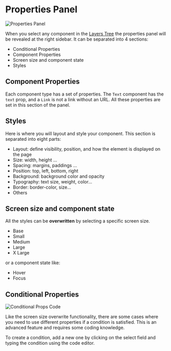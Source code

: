 # Properties Panel

![Properties Panel](assets/properties-panel.png)

When you select any component in the [Layers Tree](/layers) the properties panel will be revealed at the right sidebar. It can be separated into 4 sections:

- Conditional Properties
- Component Properties
- Screen size and component state
- Styles

## Component Properties

Each component type has a set of properties. The `Text` component has the `text` prop, and a `Link` is not a link without an URL. All these properties are set in this section of the panel.

## Styles

Here is where you will layout and style your component. This section is separated into eight parts:

- Layout: define visibility, position, and how the element is displayed on the page
- Size: width, height ...
- Spacing: margins, paddings ...
- Position: top, left, bottom, right
- Background: background color and opacity
- Typography: text size, weight, color...
- Border: border-color, size...
- Others

## Screen size and component state

All the styles can be **overwritten** by selecting a specific screen size.

- Base
- Small
- Medium
- Large
- X Large

or a component state like:

- Hover
- Focus

## Conditional Properties

![Conditional Props Code](assets/conditional-props.png)

Like the screen size overwrite functionality, there are some cases where you need to use different properties if a condition is satisfied. This is an advanced feature and requires some coding knowledge.

To create a condition, add a new one by clicking on the select field and typing the condition using the code editor.